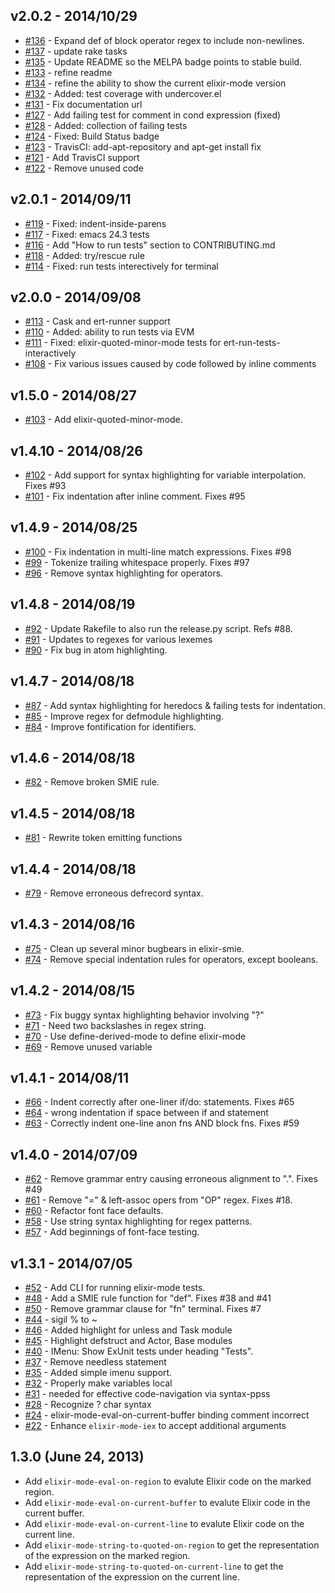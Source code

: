 ## v2.0.2 - 2014/10/29
* [#136](https://github.com/elixir-lang/emacs-elixir/pull/136) - Expand def of block operator regex to include non-newlines.
* [#137](https://github.com/elixir-lang/emacs-elixir/pull/137) - update rake tasks
* [#135](https://github.com/elixir-lang/emacs-elixir/pull/135) - Update README so the MELPA badge points to stable build.
* [#133](https://github.com/elixir-lang/emacs-elixir/pull/133) - refine readme
* [#134](https://github.com/elixir-lang/emacs-elixir/pull/134) - refine the ability to show the current elixir-mode version
* [#132](https://github.com/elixir-lang/emacs-elixir/pull/132) - Added: test coverage with undercover.el
* [#131](https://github.com/elixir-lang/emacs-elixir/pull/131) - Fix documentation url
* [#127](https://github.com/elixir-lang/emacs-elixir/pull/127) - Add failing test for comment in cond expression (fixed)
* [#128](https://github.com/elixir-lang/emacs-elixir/pull/128) - Added: collection of failing tests
* [#124](https://github.com/elixir-lang/emacs-elixir/pull/124) - Fixed: Build Status badge
* [#123](https://github.com/elixir-lang/emacs-elixir/pull/123) - TravisCI: add-apt-repository and apt-get install fix
* [#121](https://github.com/elixir-lang/emacs-elixir/pull/121) - Add TravisCI support
* [#122](https://github.com/elixir-lang/emacs-elixir/pull/122) - Remove unused code

## v2.0.1 - 2014/09/11
* [#119](https://github.com/elixir-lang/emacs-elixir/pull/119) - Fixed: indent-inside-parens
* [#117](https://github.com/elixir-lang/emacs-elixir/pull/117) - Fixed: emacs 24.3 tests
* [#116](https://github.com/elixir-lang/emacs-elixir/pull/116) - Add "How to run tests" section to CONTRIBUTING.md
* [#118](https://github.com/elixir-lang/emacs-elixir/pull/118) - Added: try/rescue rule
* [#114](https://github.com/elixir-lang/emacs-elixir/pull/114) - Fixed: run tests interectively for terminal

## v2.0.0 - 2014/09/08
* [#113](https://github.com/elixir-lang/emacs-elixir/pull/113) - Cask and ert-runner support
* [#110](https://github.com/elixir-lang/emacs-elixir/pull/110) - Added: ability to run tests via EVM
* [#111](https://github.com/elixir-lang/emacs-elixir/pull/111) - Fixed: elixir-quoted-minor-mode tests for ert-run-tests-interactively
* [#108](https://github.com/elixir-lang/emacs-elixir/pull/108) - Fix various issues caused by code followed by inline comments

## v1.5.0 - 2014/08/27
* [#103](https://github.com/elixir-lang/emacs-elixir/pull/103) - Add elixir-quoted-minor-mode.

## v1.4.10 - 2014/08/26
* [#102](https://github.com/elixir-lang/emacs-elixir/pull/102) - Add support for syntax highlighting for variable interpolation. Fixes #93
* [#101](https://github.com/elixir-lang/emacs-elixir/pull/101) - Fix indentation after inline comment. Fixes #95

## v1.4.9 - 2014/08/25
* [#100](https://github.com/elixir-lang/emacs-elixir/pull/100) - Fix indentation in multi-line match expressions. Fixes #98
* [#99](https://github.com/elixir-lang/emacs-elixir/pull/99) - Tokenize trailing whitespace properly. Fixes #97
* [#96](https://github.com/elixir-lang/emacs-elixir/pull/96) - Remove syntax highlighting for operators.

## v1.4.8 - 2014/08/19
* [#92](https://github.com/elixir-lang/emacs-elixir/pull/92) - Update Rakefile to also run the release.py script. Refs #88.
* [#91](https://github.com/elixir-lang/emacs-elixir/pull/91) - Updates to regexes for various lexemes
* [#90](https://github.com/elixir-lang/emacs-elixir/pull/90) - Fix bug in atom highlighting. 

## v1.4.7 - 2014/08/18
* [#87](https://github.com/elixir-lang/emacs-elixir/pull/87) - Add syntax highlighting for heredocs & failing tests for indentation.
* [#85](https://github.com/elixir-lang/emacs-elixir/pull/85) - Improve regex for defmodule highlighting.
* [#84](https://github.com/elixir-lang/emacs-elixir/pull/84) - Improve fontification for identifiers.

## v1.4.6 - 2014/08/18
* [#82](https://github.com/elixir-lang/emacs-elixir/pull/82) - Remove broken SMIE rule.

## v1.4.5 - 2014/08/18
* [#81](https://github.com/elixir-lang/emacs-elixir/pull/81) - Rewrite token emitting functions

## v1.4.4 - 2014/08/18
* [#79](https://github.com/elixir-lang/emacs-elixir/pull/79) - Remove erroneous defrecord syntax.

## v1.4.3 - 2014/08/16
* [#75](https://github.com/elixir-lang/emacs-elixir/pull/75) - Clean up several minor bugbears in elixir-smie.
* [#74](https://github.com/elixir-lang/emacs-elixir/pull/74) - Remove special indentation rules for operators, except booleans.

## v1.4.2 - 2014/08/15
* [#73](https://github.com/elixir-lang/emacs-elixir/pull/73) - Fix buggy syntax highlighting behavior involving "?"
* [#71](https://github.com/elixir-lang/emacs-elixir/pull/71) - Need two backslashes in regex string.
* [#70](https://github.com/elixir-lang/emacs-elixir/pull/70) - Use define-derived-mode to define elixir-mode
* [#69](https://github.com/elixir-lang/emacs-elixir/pull/69) - Remove unused variable

## v1.4.1 - 2014/08/11
* [#66](https://github.com/elixir-lang/emacs-elixir/pull/66) - Indent correctly after one-liner if/do: statements. Fixes #65
* [#64](https://github.com/elixir-lang/emacs-elixir/pull/64) - wrong indentation if space between if and statement
* [#63](https://github.com/elixir-lang/emacs-elixir/pull/63) - Correctly indent one-line anon fns AND block fns. Fixes #59

## v1.4.0 - 2014/07/09
* [#62](https://github.com/elixir-lang/emacs-elixir/pull/62) - Remove grammar entry causing erroneous alignment to ".". Fixes #49
* [#61](https://github.com/elixir-lang/emacs-elixir/pull/61) - Remove "=" & left-assoc opers from "OP" regex. Fixes #18.
* [#60](https://github.com/elixir-lang/emacs-elixir/pull/60) - Refactor font face defaults.
* [#58](https://github.com/elixir-lang/emacs-elixir/pull/58) - Use string syntax highlighting for regex patterns.
* [#57](https://github.com/elixir-lang/emacs-elixir/pull/57) - Add beginnings of font-face testing.

## v1.3.1 - 2014/07/05
* [#52](https://github.com/elixir-lang/emacs-elixir/pull/52) - Add CLI for running elixir-mode tests.
* [#48](https://github.com/elixir-lang/emacs-elixir/pull/48) - Add a SMIE rule function for "def". Fixes #38 and #41
* [#50](https://github.com/elixir-lang/emacs-elixir/pull/50) - Remove grammar clause for "fn" terminal. Fixes #7
* [#44](https://github.com/elixir-lang/emacs-elixir/pull/44) - sigil % to ~
* [#46](https://github.com/elixir-lang/emacs-elixir/pull/46) - Added highlight for unless and Task module
* [#45](https://github.com/elixir-lang/emacs-elixir/pull/45) - Highlight defstruct and Actor, Base modules
* [#40](https://github.com/elixir-lang/emacs-elixir/pull/40) - IMenu: Show ExUnit tests under heading "Tests".
* [#37](https://github.com/elixir-lang/emacs-elixir/pull/37) - Remove needless statement
* [#35](https://github.com/elixir-lang/emacs-elixir/pull/35) - Added simple imenu support.
* [#32](https://github.com/elixir-lang/emacs-elixir/pull/32) - Properly make variables local
* [#31](https://github.com/elixir-lang/emacs-elixir/pull/31) - needed for effective code-navigation via syntax-ppss
* [#28](https://github.com/elixir-lang/emacs-elixir/pull/28) - Recognize ? char syntax
* [#24](https://github.com/elixir-lang/emacs-elixir/pull/24) - elixir-mode-eval-on-current-buffer binding comment incorrect
* [#22](https://github.com/elixir-lang/emacs-elixir/pull/22) - Enhance `elixir-mode-iex` to accept additional arguments

## 1.3.0 (June 24, 2013)
- Add `elixir-mode-eval-on-region` to evalute Elixir code on the
  marked region.
- Add `elixir-mode-eval-on-current-buffer` to evalute Elixir code in the current buffer.
- Add `elixir-mode-eval-on-current-line` to evalute Elixir code on the current line.
- Add `elixir-mode-string-to-quoted-on-region` to get the representation of the expression on the marked region.
- Add `elixir-mode-string-to-quoted-on-current-line` to get the
  representation of the expression on the current line.
